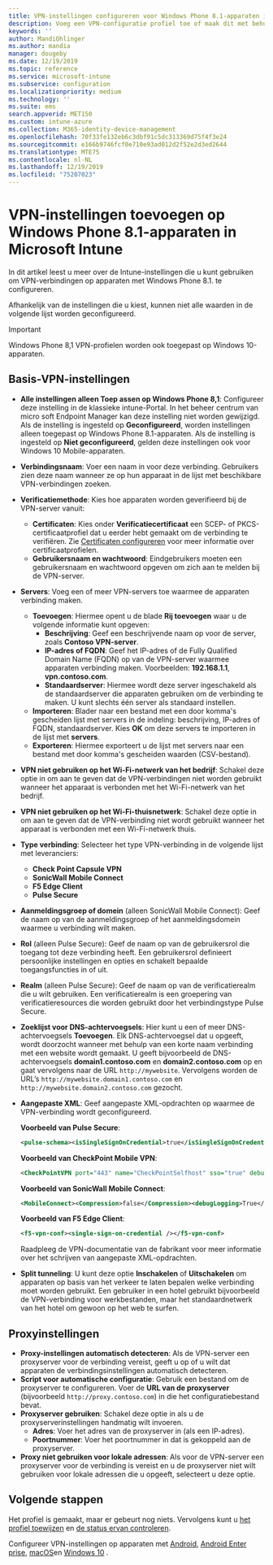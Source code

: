 ```yaml
---
title: VPN-instellingen configureren voor Windows Phone 8.1-apparaten in Microsoft Intune - Azure | Microsoft Docs
description: Voeg een VPN-configuratie profiel toe of maak dit met behulp van VPN-configuratie-instellingen (virtueel particulier netwerk), met inbegrip van de verbindings gegevens en de proxy-instellingen om IP-of FQDN-adres op te nemen, en TCP-poort in Microsoft Intune op apparaten met Windows Phone 8,1.
keywords: ''
author: MandiOhlinger
ms.author: mandia
manager: dougeby
ms.date: 12/19/2019
ms.topic: reference
ms.service: microsoft-intune
ms.subservice: configuration
ms.localizationpriority: medium
ms.technology: ''
ms.suite: ems
search.appverid: MET150
ms.custom: intune-azure
ms.collection: M365-identity-device-management
ms.openlocfilehash: 70f33fe132eb6c3dbf91c5dc313369d75f4f3e24
ms.sourcegitcommit: e166b9746fcf0e710e93ad012d2f52e2d3ed2644
ms.translationtype: MTE75
ms.contentlocale: nl-NL
ms.lasthandoff: 12/19/2019
ms.locfileid: "75207023"
---
```

# <a name="add-vpn-settings-on-windows-phone-81-devices-in-microsoft-intune"></a>VPN-instellingen toevoegen op Windows Phone 8.1-apparaten in Microsoft Intune



In dit artikel leest u meer over de Intune-instellingen die u kunt gebruiken om VPN-verbindingen op apparaten met Windows Phone 8.1. te configureren. 

Afhankelijk van de instellingen die u kiest, kunnen niet alle waarden in de volgende lijst worden geconfigureerd.

>[!IMPORTANT]
>Windows Phone 8,1 VPN-profielen worden ook toegepast op Windows 10-apparaten.

## <a name="base-vpn-settings"></a>Basis-VPN-instellingen

- **Alle instellingen alleen Toep assen op Windows Phone 8,1**: Configureer deze instelling in de klassieke intune-Portal. In het beheer centrum van micro soft Endpoint Manager kan deze instelling niet worden gewijzigd. Als de instelling is ingesteld op **Geconfigureerd**, worden instellingen alleen toegepast op Windows Phone 8.1-apparaten. Als de instelling is ingesteld op **Niet geconfigureerd**, gelden deze instellingen ook voor Windows 10 Mobile-apparaten.
- **Verbindingsnaam**: Voer een naam in voor deze verbinding. Gebruikers zien deze naam wanneer ze op hun apparaat in de lijst met beschikbare VPN-verbindingen zoeken.
- **Verificatiemethode**: Kies hoe apparaten worden geverifieerd bij de VPN-server vanuit:
  - **Certificaten**: Kies onder **Verificatiecertificaat** een SCEP- of PKCS-certificaatprofiel dat u eerder hebt gemaakt om de verbinding te verifiëren. Zie [Certificaten configureren](../protect/certificates-configure.md) voor meer informatie over certificaatprofielen.
  - **Gebruikersnaam en wachtwoord**: Eindgebruikers moeten een gebruikersnaam en wachtwoord opgeven om zich aan te melden bij de VPN-server.
- **Servers**: Voeg een of meer VPN-servers toe waarmee de apparaten verbinding maken.
  - **Toevoegen**: Hiermee opent u de blade **Rij toevoegen** waar u de volgende informatie kunt opgeven:
    - **Beschrijving**: Geef een beschrijvende naam op voor de server, zoals **Contoso VPN-server**.
    - **IP-adres of FQDN**: Geef het IP-adres of de Fully Qualified Domain Name (FQDN) op van de VPN-server waarmee apparaten verbinding maken. Voorbeelden: **192.168.1.1**, **vpn.contoso.com**.
    - **Standaardserver**: Hiermee wordt deze server ingeschakeld als de standaardserver die apparaten gebruiken om de verbinding te maken. U kunt slechts één server als standaard instellen.
  - **Importeren**: Blader naar een bestand met een door komma's gescheiden lijst met servers in de indeling: beschrijving, IP-adres of FQDN, standaardserver. Kies **OK** om deze servers te importeren in de lijst met **servers**.
  - **Exporteren**: Hiermee exporteert u de lijst met servers naar een bestand met door komma's gescheiden waarden (CSV-bestand).

- **VPN niet gebruiken op het Wi-Fi-netwerk van het bedrijf**: Schakel deze optie in om aan te geven dat de VPN-verbindingen niet worden gebruikt wanneer het apparaat is verbonden met het Wi-Fi-netwerk van het bedrijf.
- **VPN niet gebruiken op het Wi-Fi-thuisnetwerk**: Schakel deze optie in om aan te geven dat de VPN-verbinding niet wordt gebruikt wanneer het apparaat is verbonden met een Wi-Fi-netwerk thuis.

- **Type verbinding**: Selecteer het type VPN-verbinding in de volgende lijst met leveranciers:
  - **Check Point Capsule VPN**
  - **SonicWall Mobile Connect**
  - **F5 Edge Client**
  - **Pulse Secure**

- **Aanmeldingsgroep of domein** (alleen SonicWall Mobile Connect): Geef de naam op van de aanmeldingsgroep of het aanmeldingsdomein waarmee u verbinding wilt maken.
- **Rol** (alleen Pulse Secure): Geef de naam op van de gebruikersrol die toegang tot deze verbinding heeft. Een gebruikersrol definieert persoonlijke instellingen en opties en schakelt bepaalde toegangsfuncties in of uit.
- **Realm** (alleen Pulse Secure): Geef de naam op van de verificatierealm die u wilt gebruiken. Een verificatierealm is een groepering van verificatieresources die worden gebruikt door het verbindingstype Pulse Secure.

- **Zoeklijst voor DNS-achtervoegsels**: Hier kunt u een of meer DNS-achtervoegsels **Toevoegen**. Elk DNS-achtervoegsel dat u opgeeft, wordt doorzocht wanneer met behulp van een korte naam verbinding met een website wordt gemaakt. U geeft bijvoorbeeld de DNS-achtervoegsels **domain1.contoso.com** en **domain2.contoso.com** op en gaat vervolgens naar de URL `http://mywebsite`. Vervolgens worden de URL’s `http://mywebsite.domain1.contoso.com` en `http://mywebsite.domain2.contoso.com` gezocht.

- **Aangepaste XML**: Geef aangepaste XML-opdrachten op waarmee de VPN-verbinding wordt geconfigureerd.

  **Voorbeeld van Pulse Secure**:

  ```xml
  <pulse-schema><isSingleSignOnCredential>true</isSingleSignOnCredential></pulse-schema>
  ```

  **Voorbeeld van CheckPoint Mobile VPN**:

  ```xml
  <CheckPointVPN port="443" name="CheckPointSelfhost" sso="true" debug="3" />
  ```

  **Voorbeeld van SonicWall Mobile Connect**:

  ```xml
  <MobileConnect><Compression>false</Compression><debugLogging>True</debugLogging><packetCapture>False</packetCapture></MobileConnect>
  ```

  **Voorbeeld van F5 Edge Client**:

  ```xml
  <f5-vpn-conf><single-sign-on-credential /></f5-vpn-conf>
  ```

  Raadpleeg de VPN-documentatie van de fabrikant voor meer informatie over het schrijven van aangepaste XML-opdrachten.

- **Split tunneling**: U kunt deze optie **Inschakelen** of **Uitschakelen** om apparaten op basis van het verkeer te laten bepalen welke verbinding moet worden gebruikt. Een gebruiker in een hotel gebruikt bijvoorbeeld de VPN-verbinding voor werkbestanden, maar het standaardnetwerk van het hotel om gewoon op het web te surfen.

## <a name="proxy-settings"></a>Proxyinstellingen

- **Proxy-instellingen automatisch detecteren**: Als de VPN-server een proxyserver voor de verbinding vereist, geeft u op of u wilt dat apparaten de verbindingsinstellingen automatisch detecteren.
- **Script voor automatische configuratie**: Gebruik een bestand om de proxyserver te configureren. Voer de **URL van de proxyserver** (bijvoorbeeld `http://proxy.contoso.com`) in die het configuratiebestand bevat.
- **Proxyserver gebruiken**: Schakel deze optie in als u de proxyserverinstellingen handmatig wilt invoeren.
  - **Adres**: Voer het adres van de proxyserver in (als een IP-adres).
  - **Poortnummer**: Voer het poortnummer in dat is gekoppeld aan de proxyserver.
- **Proxy niet gebruiken voor lokale adressen**: Als voor de VPN-server een proxyserver voor de verbinding is vereist en u de proxyserver niet wilt gebruiken voor lokale adressen die u opgeeft, selecteert u deze optie.

## <a name="next-steps"></a>Volgende stappen

Het profiel is gemaakt, maar er gebeurt nog niets. Vervolgens kunt u [het profiel toewijzen](device-profile-assign.md) en [de status ervan controleren](device-profile-monitor.md).

Configureer VPN-instellingen op apparaten met [Android](vpn-settings-android.md), [Android Enter prise](vpn-settings-android-enterprise.md), [macOS](vpn-settings-macos.md)en [Windows 10](vpn-settings-windows-10.md) .
